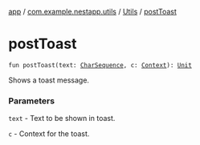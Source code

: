[app](../../index.md) / [com.example.nestapp.utils](../index.md) / [Utils](index.md) / [postToast](./post-toast.md)

# postToast

`fun postToast(text: `[`CharSequence`](https://kotlinlang.org/api/latest/jvm/stdlib/kotlin/-char-sequence/index.html)`, c: `[`Context`](https://developer.android.com/reference/android/content/Context.html)`): `[`Unit`](https://kotlinlang.org/api/latest/jvm/stdlib/kotlin/-unit/index.html)

Shows a toast message.

### Parameters

`text` - Text to be shown in toast.

`c` - Context for the toast.
